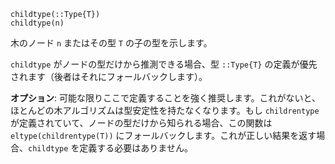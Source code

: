 ```
childtype(::Type{T})
childtype(n)
```

木のノード `n` またはその型 `T` の子の型を示します。

`childtype` がノードの型だけから推測できる場合、型 `::Type{T}` の定義が優先されます（後者はそれにフォールバックします）。

**オプション**: 可能な限りここで定義することを強く推奨します。これがないと、ほとんどの木アルゴリズムは型安定性を持たなくなります。もし `childrentype` が定義されていて、ノードの型だけから知られる場合、この関数は `eltype(childrentype(T))` にフォールバックします。これが正しい結果を返す場合、`childtype` を定義する必要はありません。
